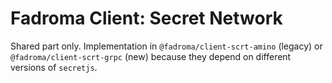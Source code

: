 # Fadroma Client: Secret Network

Shared part only. Implementation in `@fadroma/client-scrt-amino` (legacy)
or `@fadroma/client-scrt-grpc` (new) because they depend on different
versions of `secretjs`.
